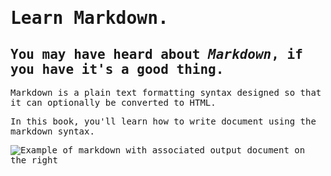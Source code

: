 <link rel="preconnect" href="https://fonts.gstatic.com">
<link href="https://fonts.googleapis.com/css2?family=Inconsolata&display=swap" rel="stylesheet">


<div style="font-family: 'Inconsolata', monospace;">

# Learn Markdown.

## **You may have heard about *Markdown*, if you have it's a good thing.**

Markdown is a plain text formatting syntax designed so that it can optionally be converted to HTML.

In this book, you'll learn how to write document using the markdown syntax.

![Example of markdown with associated output document on the right](./assets/preview.png)

</div>